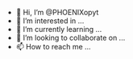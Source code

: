 - 👋 Hi, I’m @PHOENIXopyt
- 👀 I’m interested in ...
- 🌱 I’m currently learning ...
- 💞️ I’m looking to collaborate on ...
- 📫 How to reach me ...

<!---
PHOENIXopyt/PHOENIXopyt is a ✨ special ✨ repository because its `README.md` (this file) appears on your GitHub profile.
You can click the Preview link to take a look at your changes.
--->
